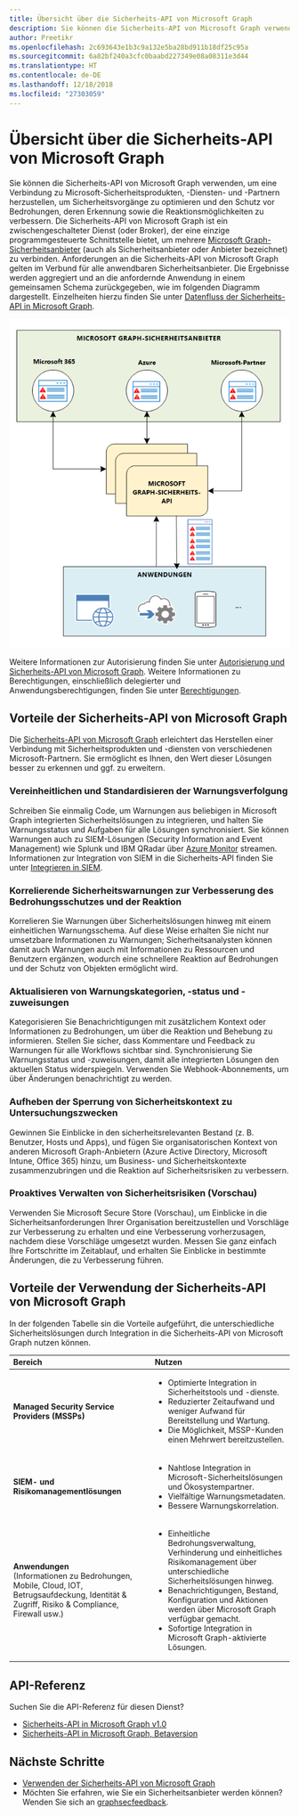 ```yaml
---
title: Übersicht über die Sicherheits-API von Microsoft Graph
description: Sie können die Sicherheits-API von Microsoft Graph verwenden, um eine Verbindung zu Microsoft-Sicherheitsprodukten, -Diensten- und -Partnern herzustellen, um Sicherheitsvorgänge zu optimieren und den Schutz vor Bedrohungen, deren Erkennung sowie die Reaktionsmöglichkeiten zu verbessern. Die Sicherheits-API von Microsoft Graph ist ein zwischengeschalteter Dienst (oder Broker), der eine einzige programmgesteuerte Schnittstelle bietet, um mehrere Microsoft Graph-Sicherheitsanbieter (auch als Sicherheitsanbieter oder Anbieter bezeichnet) zu verbinden. Anforderungen an die Sicherheits-API von Microsoft Graph gelten im Verbund für alle anwendbaren Sicherheitsanbieter. Die Ergebnisse werden aggregiert und an die anfordernde Anwendung in einem gemeinsamen Schema zurückgegeben, wie im folgenden Diagramm dargestellt. Einzelheiten hierzu finden Sie unter „Datenfluss der Sicherheits-API in Microsoft Graph“.
author: Preetikr
ms.openlocfilehash: 2c693643e1b3c9a132e5ba28bd911b18df25c95a
ms.sourcegitcommit: 6a82bf240a3cfc0baabd227349e08a08311e3d44
ms.translationtype: HT
ms.contentlocale: de-DE
ms.lasthandoff: 12/18/2018
ms.locfileid: "27303059"
---
```

# <a name="microsoft-graph-security-api-overview"></a>Übersicht über die Sicherheits-API von Microsoft Graph

Sie können die Sicherheits-API von Microsoft Graph verwenden, um eine Verbindung zu Microsoft-Sicherheitsprodukten, -Diensten- und -Partnern herzustellen, um Sicherheitsvorgänge zu optimieren und den Schutz vor Bedrohungen, deren Erkennung sowie die Reaktionsmöglichkeiten zu verbessern. Die Sicherheits-API von Microsoft Graph ist ein zwischengeschalteter Dienst (oder Broker), der eine einzige programmgesteuerte Schnittstelle bietet, um mehrere [Microsoft Graph-Sicherheitsanbieter](/graph/api/resources/securityvendorinformation?view=graph-rest-1.0) (auch als Sicherheitsanbieter oder Anbieter bezeichnet) zu verbinden. Anforderungen an die Sicherheits-API von Microsoft Graph gelten im Verbund für alle anwendbaren Sicherheitsanbieter. Die Ergebnisse werden aggregiert und an die anfordernde Anwendung in einem gemeinsamen Schema zurückgegeben, wie im folgenden Diagramm dargestellt. Einzelheiten hierzu finden Sie unter [Datenfluss der Sicherheits-API in Microsoft Graph](security-dataflow.md).

![security_overview_diagram_1.png](./images/security-overview-diagram-1.png)

Weitere Informationen zur Autorisierung finden Sie unter [Autorisierung und Sicherheits-API von Microsoft Graph](security-authorization.md). Weitere Informationen zu Berechtigungen, einschließlich delegierter und Anwendungsberechtigungen, finden Sie unter [Berechtigungen](permissions-reference.md#security-permissions).

## <a name="why-use-the-microsoft-graph-security-api"></a>Vorteile der Sicherheits-API von Microsoft Graph

Die [Sicherheits-API von Microsoft Graph](/graph/api/resources/security-api-overview?view=graph-rest-1.0) erleichtert das Herstellen einer Verbindung mit Sicherheitsprodukten und -diensten von verschiedenen Microsoft-Partnern. Sie ermöglicht es Ihnen, den Wert dieser Lösungen besser zu erkennen und ggf. zu erweitern.

### <a name="unify-and-standardize-alert-tracking"></a>Vereinheitlichen und Standardisieren der Warnungsverfolgung

Schreiben Sie einmalig Code, um Warnungen aus beliebigen in Microsoft Graph integrierten Sicherheitslösungen zu integrieren, und halten Sie Warnungsstatus und Aufgaben für alle Lösungen synchronisiert. Sie können Warnungen auch zu SIEM-Lösungen (Security Information and Event Management) wie Splunk und IBM QRadar über [Azure Monitor](https://docs.microsoft.com/de-DE/azure/monitoring-and-diagnostics/monitor-stream-monitoring-data-event-hubs#what-can-i-do-with-the-monitoring-data-being-sent-to-my-event-hub) streamen. Informationen zur Integration von SIEM in die Sicherheits-API finden Sie unter [Integrieren in SIEM](security-siemintegration.md).

### <a name="correlate-security-alerts-to-improve-threat-protection-and-response"></a>Korrelierende Sicherheitswarnungen zur Verbesserung des Bedrohungsschutzes und der Reaktion

Korrelieren Sie Warnungen über Sicherheitslösungen hinweg mit einem einheitlichen Warnungsschema. Auf diese Weise erhalten Sie nicht nur umsetzbare Informationen zu Warnungen; Sicherheitsanalysten können damit auch Warnungen auch mit Informationen zu Ressourcen und Benutzern ergänzen, wodurch eine schnellere Reaktion auf Bedrohungen und der Schutz von Objekten ermöglicht wird.  

### <a name="update-alert-tags-status-and-assignments"></a>Aktualisieren von Warnungskategorien, -status und -zuweisungen

Kategorisieren Sie Benachrichtigungen mit zusätzlichem Kontext oder Informationen zu Bedrohungen, um über die Reaktion und Behebung zu informieren. Stellen Sie sicher, dass Kommentare und Feedback zu Warnungen für alle Workflows sichtbar sind. Synchronisierung Sie Warnungsstatus und -zuweisungen, damit alle integrierten Lösungen den aktuellen Status widerspiegeln. Verwenden Sie Webhook-Abonnements, um über Änderungen benachrichtigt zu werden.  

### <a name="unlock-security-context-to-drive-investigation"></a>Aufheben der Sperrung von Sicherheitskontext zu Untersuchungszwecken

Gewinnen Sie Einblicke in den sicherheitsrelevanten Bestand (z. B. Benutzer, Hosts und Apps), und fügen Sie organisatorischen Kontext von anderen Microsoft Graph-Anbietern (Azure Active Directory, Microsoft Intune, Office 365) hinzu, um Business- und Sicherheitskontexte zusammenzubringen und die Reaktion auf Sicherheitsrisiken zu verbessern.

### <a name="proactively-manage-security-risks-preview"></a>Proaktives Verwalten von Sicherheitsrisiken (Vorschau)

Verwenden Sie Microsoft Secure Store (Vorschau), um Einblicke in die Sicherheitsanforderungen Ihrer Organisation bereitzustellen und Vorschläge zur Verbesserung zu erhalten und eine Verbesserung vorherzusagen, nachdem diese Vorschläge umgesetzt wurden. Messen Sie ganz einfach Ihre Fortschritte im Zeitablauf, und erhalten Sie Einblicke in bestimmte Änderungen, die zu Verbesserung führen.

## <a name="benefits-of-using-the-microsoft-graph-security-api"></a>Vorteile der Verwendung der Sicherheits-API von Microsoft Graph

In der folgenden Tabelle sin die Vorteile aufgeführt, die unterschiedliche Sicherheitslösungen durch Integration in die Sicherheits-API von Microsoft Graph nutzen können.  

|**Bereich**     | **Nutzen**|
|:---------------|:---------|
|**Managed Security Service Providers (MSSPs)**|<ul><li>Optimierte Integration in Sicherheitstools und -dienste.</li> <li>Reduzierter Zeitaufwand und weniger Aufwand für Bereitstellung und Wartung.</li> <li>Die Möglichkeit, MSSP-Kunden einen Mehrwert bereitzustellen.</li></ul>|
|**SIEM- und Risikomanagementlösungen**|<ul><li>Nahtlose Integration in Microsoft-Sicherheitslösungen und Ökosystempartner.</li> <li>Vielfältige Warnungsmetadaten.</li> <li>Bessere Warnungskorrelation.</li></ul>|
|**Anwendungen** <br>(Informationen zu Bedrohungen, Mobile, Cloud, IOT, Betrugsaufdeckung, Identität & Zugriff, Risiko & Compliance, Firewall usw.)|<ul><li>Einheitliche Bedrohungsverwaltung, Verhinderung und einheitliches Risikomanagement über unterschiedliche Sicherheitslösungen hinweg.</li> <li>Benachrichtigungen, Bestand, Konfiguration und Aktionen werden über Microsoft Graph verfügbar gemacht.</li> <li>Sofortige Integration in Microsoft Graph-aktivierte Lösungen.</li></ul>|

## <a name="api-reference"></a>API-Referenz
Suchen Sie die API-Referenz für diesen Dienst?

- [Sicherheits-API in Microsoft Graph v1.0](/graph/api/resources/security-api-overview?view=graph-rest-1.0)
- [Sicherheits-API in Microsoft Graph, Betaversion](/graph/api/resources/security-api-overview?view=graph-rest-beta)

## <a name="next-steps"></a>Nächste Schritte

- [Verwenden der Sicherheits-API von Microsoft Graph](/graph/api/resources/security-api-overview?view=graph-rest-1.0)
- Möchten Sie erfahren, wie Sie ein Sicherheitsanbieter werden können? Wenden Sie sich an [graphsecfeedback](mailto:graphsecfeedback@microsoft.com).

